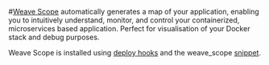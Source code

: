 #[Weave Scope](https://www.weave.works/products/weave-scope/) automatically generates a map of your application, enabling you to intuitively understand, monitor, and control your containerized, microservices based application. Perfect for visualisation of your Docker stack and debug purposes.

Weave Scope is installed using [deploy hooks](http://help.cloud66.com/deployment/deploy-hooks) and the weave_scope [snippet](https://github.com/cloud66/snippets/blob/master/cloud66/weave_scope).

